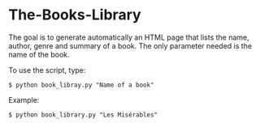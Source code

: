 # The-Books-Library

The goal is to generate automatically an HTML page that lists the name, author, genre and summary of a book. 
The only parameter needed is the name of the book.

To use the script, type:

```
$ python book_libray.py "Name of a book"
```

Example:

```
$ python book_library.py "Les Misérables"
```

